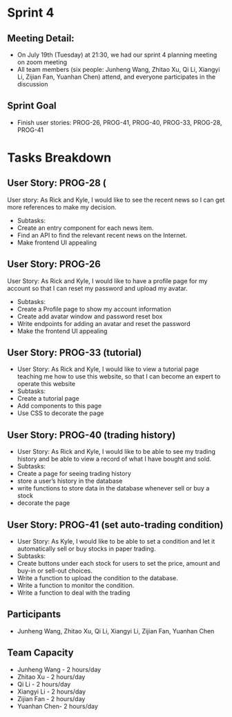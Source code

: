 # Sprint 4
## Meeting Detail: 
+	On July 19th (Tuesday) at 21:30, we had our sprint 4 planning meeting on zoom meeting
+	All team members (six people: Junheng Wang, Zhitao Xu, Qi Li, Xiangyi Li, Zijian Fan, Yuanhan Chen) attend, and everyone participates in the discussion

## Sprint Goal
+	Finish user stories: PROG-26, PROG-41, PROG-40, PROG-33, PROG-28, PROG-41

# Tasks Breakdown
## User Story: PROG-28 (
User story: As Rick and Kyle, I would like to see the recent news so I can get more  references to make my decision.
+	Subtasks:
+	Create an entry component for each news item.
+	Find an API to find the relevant recent news on the Internet.
+	Make frontend UI appealing

## User Story: PROG-26
User Story: As Rick and Kyle, I would like to have a profile page for my account so that I can reset my password and upload my avatar.
+	Subtasks:
+	Create a Profile page to show my account information
+	Create add avatar window and password reset box
+	Write endpoints for adding an avatar and reset the password
+	Make the frontend UI appealing

## User Story: PROG-33 (tutorial)
+	User Story: As Rick and Kyle, I would like to view a tutorial page teaching me how to use this website, so that I can become an expert to operate this website
+	Subtasks:
+	Create a tutorial page
+	Add components to this page
+	Use CSS to decorate the page

## User Story: PROG-40 (trading history)
+	User Story: As Rick and Kyle, I would like to be able to see my trading history and be able to view a record of what I have bought and sold.
+	Subtasks:
+	Create a page for seeing trading history
+	store a user’s history in the database
+	write functions to store data in the database whenever sell or buy a stock
+	decorate the page

## User Story: PROG-41 (set auto-trading condition)
+	User Story: As Kyle, I would like to be able to set a condition and let it automatically sell or buy stocks in paper trading.
+	Subtasks:
+	Create buttons under each stock for users to set the price, amount and buy-in or sell-out choices.
+	Write a function to upload the condition to the database.
+	Write a function to monitor the condition.
+	Write a function to deal with the trading

## Participants
+	Junheng Wang, Zhitao Xu, Qi Li, Xiangyi Li, Zijian Fan, Yuanhan Chen
 
## Team Capacity
+	Junheng Wang - 2 hours/day
+	Zhitao Xu - 2 hours/day
+	Qi Li - 2 hours/day
+	Xiangyi Li - 2 hours/day
+	Zijian Fan - 2 hours/day
+	Yuanhan Chen- 2 hours/day


